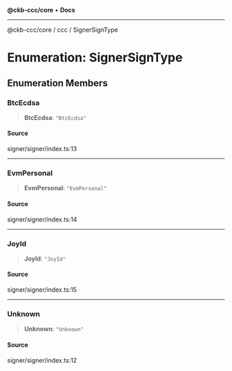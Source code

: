 **@ckb-ccc/core** • **Docs**

***

@ckb-ccc/core / ccc / SignerSignType

# Enumeration: SignerSignType

## Enumeration Members

### BtcEcdsa

> **BtcEcdsa**: `"BtcEcdsa"`

#### Source

signer/signer/index.ts:13

***

### EvmPersonal

> **EvmPersonal**: `"EvmPersonal"`

#### Source

signer/signer/index.ts:14

***

### JoyId

> **JoyId**: `"JoyId"`

#### Source

signer/signer/index.ts:15

***

### Unknown

> **Unknown**: `"Unknown"`

#### Source

signer/signer/index.ts:12
